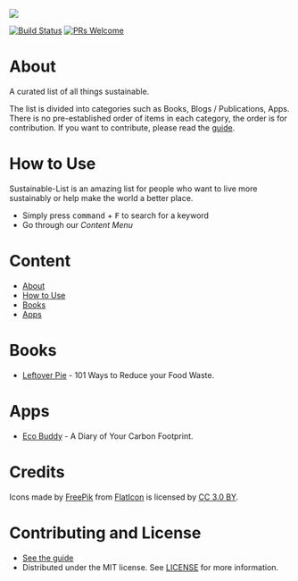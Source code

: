 ![](https://raw.githubusercontent.com/bizz84/Sustainable-List/master/Sustainable-List.png)

[![Build Status](https://api.travis-ci.org/bizz84/Sustainable-List.svg?branch=master)](https://travis-ci.org/bizz84/Sustainable-List)
[![PRs Welcome](https://img.shields.io/badge/PRs-welcome-brightgreen.svg)](http://makeapullrequest.com)


# About

A curated list of all things sustainable.

The list is divided into categories such as Books, Blogs / Publications, Apps. There is no pre-established order of items in each category, the order is for contribution. If you want to contribute, please read the [guide](https://github.com/bizz84/Sustainable-List/blob/master/.github/CONTRIBUTING.md).

# How to Use
Sustainable-List is an amazing list for people who want to live more sustainably or help make the world a better place.

- Simply press <kbd>command</kbd> + <kbd>F</kbd> to search for a keyword
- Go through our *Content Menu*


# Content

- [About](#about)
- [How to Use](#how-to-use)
- [Books](#books)
- [Apps](#apps)


# Books
* [Leftover Pie](https://leftoverpie.co.uk/) - 101 Ways to Reduce your Food Waste.

# Apps
* [Eco Buddy](http://ecobuddyapp.com/) - A Diary of Your Carbon Footprint.

# Credits

Icons made by [FreePik](http://www.freepik.com) from [FlatIcon](www.flaticon.com) is licensed by [CC 3.0 BY](https://creativecommons.org/licenses/by/3.0/).

# Contributing and License
 * [See the guide](https://github.com/bizz84/Sustainable-List/blob/master/.github/CONTRIBUTING.md)
 * Distributed under the MIT license. See [LICENSE](LICENSE) for more information.
